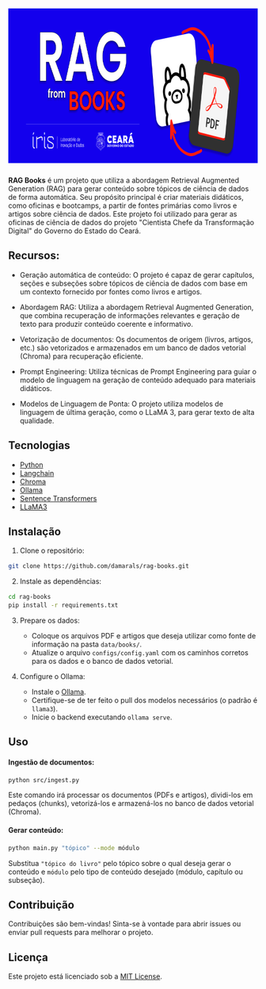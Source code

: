 <h1 align="center">
  <img src="./docs/banner.png" width="820" height="312" alt="repository banner">
</h1>

**RAG Books** é um projeto que utiliza a abordagem Retrieval Augmented Generation (RAG) para gerar conteúdo sobre tópicos de ciência de dados de forma automática. Seu propósito principal é criar materiais didáticos, como oficinas e bootcamps, a partir de fontes primárias como livros e artigos sobre ciência de dados. Este projeto foi utilizado para gerar as oficinas de ciência de dados do projeto "Cientista Chefe da Transformação Digital" do Governo do Estado do Ceará.

## Recursos:

- Geração automática de conteúdo: O projeto é capaz de gerar capítulos, seções e subseções sobre tópicos de ciência de dados com base em um contexto fornecido por fontes como livros e artigos.

- Abordagem RAG: Utiliza a abordagem Retrieval Augmented Generation, que combina recuperação de informações relevantes e geração de texto para produzir conteúdo coerente e informativo.

- Vetorização de documentos: Os documentos de origem (livros, artigos, etc.) são vetorizados e armazenados em um banco de dados vetorial (Chroma) para recuperação eficiente.

- Prompt Engineering: Utiliza técnicas de Prompt Engineering para guiar o modelo de linguagem na geração de conteúdo adequado para materiais didáticos.

- Modelos de Linguagem de Ponta: O projeto utiliza modelos de linguagem de última geração, como o LLaMA 3, para gerar texto de alta qualidade.

## Tecnologias

- [Python](https://www.python.org/)
- [Langchain](https://langchain.com/)
- [Chroma](https://www.trychroma.com/)
- [Ollama](https://ollama.com/)
- [Sentence Transformers](https://www.sbert.net/)
- [LLaMA3](https://llama.meta.com/llama3/)

## Instalação

1. Clone o repositório:

```bash
git clone https://github.com/damarals/rag-books.git
```

2. Instale as dependências:

```bash
cd rag-books
pip install -r requirements.txt
```

3. Prepare os dados:
   - Coloque os arquivos PDF e artigos que deseja utilizar como fonte de informação na pasta `data/books/`.
   - Atualize o arquivo `configs/config.yaml` com os caminhos corretos para os dados e o banco de dados vetorial.

4. Configure o Ollama:
   - Instale o [Ollama](https://ollama.com/).
   - Certifique-se de ter feito o pull dos modelos necessários (o padrão é `llama3`).
   - Inicie o backend executando `ollama serve`.

## Uso

#### Ingestão de documentos:

```bash
python src/ingest.py
```

Este comando irá processar os documentos (PDFs e artigos), dividi-los em pedaços (chunks), vetorizá-los e armazená-los no banco de dados vetorial (Chroma).

#### Gerar conteúdo:

```bash
python main.py "tópico" --mode módulo
```

Substitua `"tópico do livro"` pelo tópico sobre o qual deseja gerar o conteúdo e `módulo` pelo tipo de conteúdo desejado (módulo, capítulo ou subseção).

## Contribuição

Contribuições são bem-vindas! Sinta-se à vontade para abrir issues ou enviar pull requests para melhorar o projeto.

## Licença

Este projeto está licenciado sob a [MIT License](LICENSE).